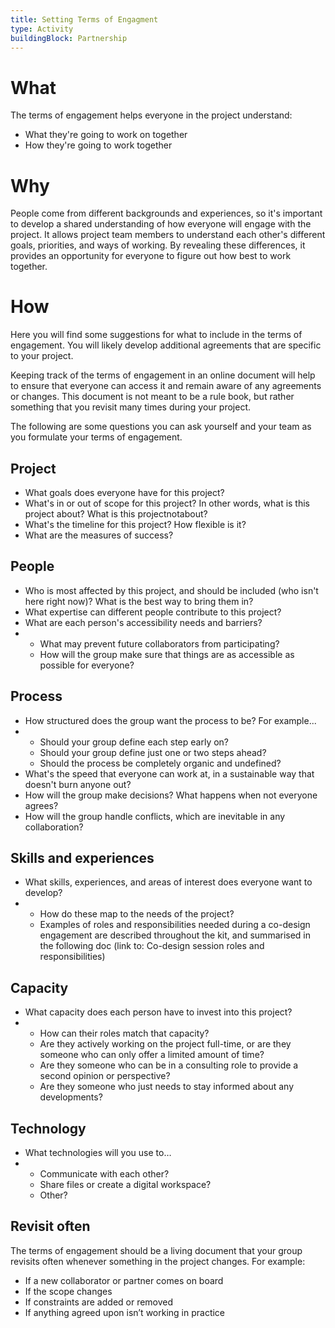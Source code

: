 ```yaml
---
title: Setting Terms of Engagment
type: Activity
buildingBlock: Partnership
---
```

# What

The terms of engagement helps everyone in the project understand:

* What they're going to work on together
* How they're going to work together

# Why

People come from different backgrounds and experiences, so it's important to develop a shared understanding of how everyone will engage with the project. It allows project team members to understand each other's different goals, priorities, and ways of working. By revealing these differences, it provides an opportunity for everyone to figure out how best to work together.

# How

Here you will find some suggestions for what to include in the terms of engagement. You will likely develop additional agreements that are specific to your project.

Keeping track of the terms of engagement in an online document will help to ensure that everyone can access it and remain aware of any agreements or changes. This document is not meant to be a rule book, but rather something that you revisit many times during your project.

The following are some questions you can ask yourself and your team as you formulate your terms of engagement.

## Project

* What goals does everyone have for this project?
* What's in or out of scope for this project? In other words, what is this project about? What is this projectnotabout?
* What's the timeline for this project? How flexible is it?
* What are the measures of success?

## People

* Who is most affected by this project, and should be included (who isn't here right now)? What is the best way to bring them in?
* What expertise can different people contribute to this project?
* What are each person's accessibility needs and barriers?
* * What may prevent future collaborators from participating?
  * How will the group make sure that things are as accessible as possible for everyone?

## Process

* How structured does the group want the process to be? For example...
* * Should your group define each step early on?
  * Should your group define just one or two steps ahead?
  * Should the process be completely organic and undefined?
* What's the speed that everyone can work at, in a sustainable way that doesn't burn anyone out?
* How will the group make decisions? What happens when not everyone agrees?
* How will the group handle conflicts, which are inevitable in any collaboration?

## Skills and experiences

* What skills, experiences, and areas of interest does everyone want to develop?
* * How do these map to the needs of the project?
  * Examples of roles and responsibilities needed during a co-design engagement are described throughout the kit, and summarised in the following doc (link to: Co-design session roles and responsibilities)

## Capacity

* What capacity does each person have to invest into this project?
* * How can their roles match that capacity?
  * Are they actively working on the project full-time, or are they someone who can only offer a limited amount of time?
  * Are they someone who can be in a consulting role to provide a second opinion or perspective?
  * Are they someone who just needs to stay informed about any developments?

## Technology

* What technologies will you use to…
* * Communicate with each other?
  * Share files or create a digital workspace?
  * Other?

## Revisit often

The terms of engagement should be a living document that your group revisits often whenever something in the project changes. For example:

* If a new collaborator or partner comes on board
* If the scope changes
* If constraints are added or removed
* If anything agreed upon isn’t working in practice